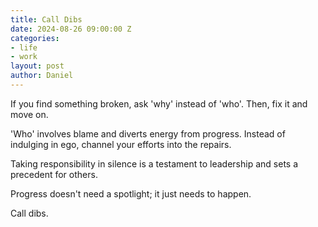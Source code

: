 ```yaml
---
title: Call Dibs
date: 2024-08-26 09:00:00 Z
categories:
- life
- work
layout: post
author: Daniel
---
```


If you find something broken, ask 'why' instead of 'who'. Then, fix it and move on.

'Who' involves blame and diverts energy from progress. Instead of indulging in ego, channel your efforts into the repairs. 

Taking responsibility in silence is a testament to leadership and sets a precedent for others.

Progress doesn't need a spotlight; it just needs to happen. 

Call dibs.
